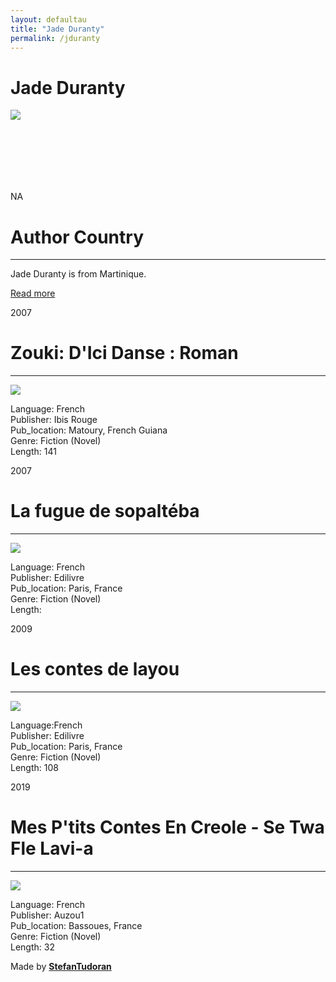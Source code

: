 ```yaml
---
layout: defaultau
title: "Jade Duranty"
permalink: /jduranty
---
```

<!-- partial:index.partial.html -->
<div class="content">
    <h1>Jade Duranty</h1>
    <div class="quote">
        <div><img src="NA" class="logo"></div>
    </div>
    <div class="timeline">
        <div style="padding-bottom:100px;"></div>
        <div class="block">
            <div class="date right"><p class="right"> NA </p></div>
            <div class="dot"></div>
            <div class="left first">
                <h1>Author Country</h1><hr>
            <p>Jade Duranty is from Martinique.</p>
                <a href="NA" target="_blank">Read more</a>
            </div>
        </div>
        <div class="block">
            <div class="date left"><p class="left">2007</p></div>
            <div class="dot"></div>
            <div class="right">
                <h1>Zouki: D'Ici Danse : Roman</h1><hr>
                <p><img src="https://m.media-amazon.com/images/I/5152XN6qBfL._SX320_BO1,204,203,200_.jpg"></p>
                <p>
                Language: French<br/>
                Publisher: Ibis Rouge<br/>
                Pub_location: Matoury, French Guiana<br/>
                Genre: Fiction (Novel)<br/>
                Length: 141</p>
            </div>
        </div>
        <div class="block">
            <div class="date right"><p class="right">2007</p></div>
            <div class="dot"></div>
            <div class="left hide">
                <h1>La fugue de sopaltéba</h1><hr>
                <p><img src="https://images.epagine.fr/456/9782356070456_1_75.jpg"></p>
                <p>Language: French<br/>
                Publisher: Edilivre<br/>
                Pub_location: Paris, France<br/>
                Genre: Fiction (Novel)<br/>
                Length: </p>
            </div>
        </div>
        <div class="block">
            <div class="date left"><p class="left">2009</p></div>
            <div class="dot"></div>
            <div class="right hide">
                <h1>Les contes de layou</h1><hr>
                <p><img src="https://static.fnac-static.com/multimedia/FR/Images_Produits/FR/fnac.com/Visual_Principal_340/9/1/9/9782812116919/tsp20121220134055/Les-contes-de-layou.jpg"></p>
                <p>Language:French<br/>
                Publisher: Edilivre<br/>
                Pub_location: Paris, France<br/>
                Genre: Fiction (Novel)<br/>
                Length: 108</p>
            </div>
        </div>
        <div class="block">
            <div class="date right"><p class="right">2019</p></div>
            <div class="dot"></div>
            <div class="left hide">
                <h1>Mes P'tits Contes En Creole - Se Twa Fle Lavi-a </h1><hr>
                <p><img src="https://static.fnac-static.com/multimedia/Images/FR/NR/2b/a4/a0/10527787/1540-1/tsp20200725071220/Mes-p-tits-contes-en-creole-se-twa-fle-lavi-a-les-trois-fleurs-de-vie.jpg"></p>
                <p>Language: French<br/>
                Publisher: Auzou1<br/>
                Pub_location:  Bassoues, France<br/>
                Genre: Fiction (Novel)<br/>
                Length: 32</p>
            </div>
        </div>
        <div id="footer">
        <p id="copyright">Made by&nbsp;<strong><a href="https://www.linkedin.com/in/nicolae-stefan-tudoran-b02291127/" target="_blank">StefanTudoran</a></strong></p>
    </div>
</div>
<!-- partial -->
  <script src='https://cdnjs.cloudflare.com/ajax/libs/jquery/3.1.1/jquery.min.js'></script><script  src="assets/js/authorscript.js"></script>
